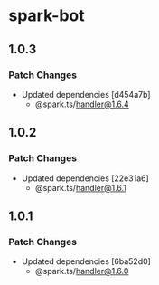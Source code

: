 # spark-bot

## 1.0.3

### Patch Changes

- Updated dependencies [d454a7b]
  - @spark.ts/handler@1.6.4

## 1.0.2

### Patch Changes

- Updated dependencies [22e31a6]
  - @spark.ts/handler@1.6.1

## 1.0.1

### Patch Changes

- Updated dependencies [6ba52d0]
  - @spark.ts/handler@1.6.0
